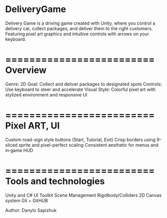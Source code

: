 # DeliveryGame
Delivery Game is a driving game created with Unity, where you control a delivery car, collect packages, and deliver them to the right customers. Featuring pixel art graphics and intuitive controls with arrows on your keyboard.

=========================
Overview
=========================
Genre: 2D
Goal: Collect and deliver packages to designated spots
Controls: Use keyboard to steer and accelerate
Visual Style: Colorful pixel art with stylized environment and responsive UI

=========================
Pixel ART, UI
=========================
Custom road-sign style buttons (Start, Tutorial, Exit)
Crisp borders using 9-sliced sprite and pixel-perfect scaling
Consistent aesthetic for menus and in‑game HUD

=========================
Tools and technologies
=========================
Unity and C#
UI Toolkit
Scene Management 
Rigidbody/Colliders 2D
Canvas system
Git + GitHUB


Author: Danylo Sapizhuk





